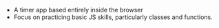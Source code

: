 - A timer app based entirely inside the browser
- Focus on practicing basic JS skills, particularly classes and functions.
